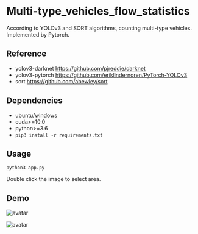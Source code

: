 # Multi-type_vehicles_flow_statistics
According to YOLOv3 and SORT algorithms, counting multi-type vehicles. Implemented by Pytorch.

## Reference
- yolov3-darknet  https://github.com/pjreddie/darknet
- yolov3-pytorch  https://github.com/eriklindernoren/PyTorch-YOLOv3
- sort https://github.com/abewley/sort

## Dependencies
- ubuntu/windows
- cuda>=10.0
- python>=3.6
- `pip3 install -r requirements.txt`

## Usage
`python3 app.py`  

Double click the image to select area.
## Demo
![avatar](https://github.com/wsh122333/Multi-type_vehicles_flow_statistics/raw/master/asserts/demo1.gif)

![avatar](https://github.com/wsh122333/Multi-type_vehicles_flow_statistics/raw/master/asserts/demo2.gif)

